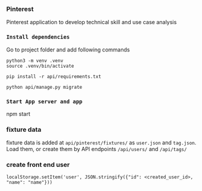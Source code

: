 ### Pinterest

Pinterest application to develop technical skill and use case analysis

### `Install dependencies`

Go to project folder and add following commands

```
python3 -m venv .venv
source .venv/bin/activate

pip install -r api/requirements.txt

python api/manage.py migrate
```

### `Start App server and app`

npm start

### fixture data

fixture data is added at `api/pinterest/fixtures/` as `user.json` and `tag.json`. Load them, or create them by API endpoints `/api/users/` and `/api/tags/`

### create front end user

```
localStorage.setItem('user', JSON.stringify({"id": <created_user_id>, "name": "name"}))
```
